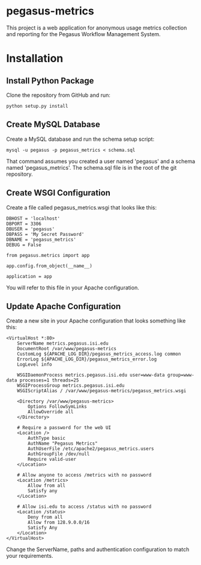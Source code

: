 pegasus-metrics
===============

This project is a web application for anonymous usage metrics collection and 
reporting for the Pegasus Workflow Management System.

Installation
============

Install Python Package
----------------------

Clone the repository from GitHub and run:

    python setup.py install

Create MySQL Database
---------------------

Create a MySQL database and run the schema setup script:

    mysql -u pegasus -p pegasus_metrics < schema.sql

That command assumes you created a user named 'pegasus' and a schema
named 'pegasus_metrics'. The schema.sql file is in the root of the
git repository.

Create WSGI Configuration
-------------------------

Create a file called pegasus_metrics.wsgi that looks like this:

    DBHOST = 'localhost'
    DBPORT = 3306
    DBUSER = 'pegasus'
    DBPASS = 'My Secret Password'
    DBNAME = 'pegasus_metrics'
    DEBUG = False
    
    from pegasus.metrics import app
    
    app.config.from_object(__name__)
    
    application = app

You will refer to this file in your Apache configuration.

Update Apache Configuration
---------------------------

Create a new site in your Apache configuration that looks something like this:

    <VirtualHost *:80> 
        ServerName metrics.pegasus.isi.edu
        DocumentRoot /var/www/pegasus-metrics
        CustomLog ${APACHE_LOG_DIR}/pegasus_metrics_access.log common
        ErrorLog ${APACHE_LOG_DIR}/pegasus_metrics_error.log
        LogLevel info
        
        WSGIDaemonProcess metrics.pegasus.isi.edu user=www-data group=www-data processes=1 threads=25
        WSGIProcessGroup metrics.pegasus.isi.edu
        WSGIScriptAlias / /var/www/pegasus-metrics/pegasus_metrics.wsgi
        
        <Directory /var/www/pegasus-metrics>
            Options FollowSymLinks
            AllowOverride all
        </Directory>
        
        # Require a password for the web UI
        <Location />
            AuthType basic
            AuthName "Pegasus Metrics"
            AuthUserFile /etc/apache2/pegasus_metrics.users
            AuthGroupFile /dev/null
            Require valid-user
        </Location>
        
        # Allow anyone to access /metrics with no password
        <Location /metrics>
            Allow from all
            Satisfy any
        </Location>
        
        # Allow isi.edu to access /status with no password
        <Location /status>
            Deny from all
            Allow from 128.9.0.0/16
            Satisfy Any
        </Location>
    </VirtualHost>

Change the ServerName, paths and authentication configuration to match your
requirements.

